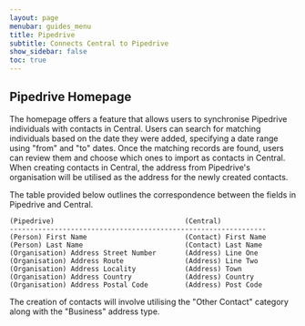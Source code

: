 ```yaml
---
layout: page
menubar: guides_menu
title: Pipedrive
subtitle: Connects Central to Pipedrive
show_sidebar: false
toc: true
---
```


## Pipedrive Homepage

The homepage offers a feature that allows users to synchronise Pipedrive individuals with contacts in Central. Users can search for matching individuals based on the date they were added, specifying a date range using "from" and "to" dates. Once the matching records are found, users can review them and choose which ones to import as contacts in Central. When creating contacts in Central, the address from Pipedrive's organisation will be utilised as the address for the newly created contacts.

The table provided below outlines the correspondence between the fields in Pipedrive and Central.

```
(Pipedrive)                                (Central)
---------------------------------------------------------------
(Person) First Name                        (Contact) First Name
(Person) Last Name                         (Contact) Last Name
(Organisation) Address Street Number       (Address) Line One
(Organisation) Address Route               (Address) Line Two
(Organisation) Address Locality            (Address) Town
(Organisation) Address Country             (Address) Country
(Organisation) Address Postal Code         (Address) Post Code
```

The creation of contacts will involve utilising the "Other Contact" category along with the "Business" address type.
